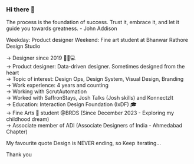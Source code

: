### Hi there 👋

<!-- **utsavsheth/utsavsheth** is a ✨ _special_ ✨ repository because its `README.md` (this file) appears on your GitHub profile. -->

The process is the foundation of success. Trust it, embrace it, and let it guide you towards greatness. - John Addison

Weekday: Product designer 
Weekend: Fine art student at Bhanwar Rathore Design Studio

→ Designer since 2019 👨🏻💻 </br>
→ Product designer: Data-driven designer. Sometimes designed from the heart </br>
→ Topic of interest: Design Ops, Design System, Visual Design, Branding </br>
→ Work experience: 4 years and counting </br>
→ Working with ScrutAutomation </br>
→ Worked with SaffronStays, Josh Talks (Josh skills) and KonnectzIt </br>
→ Education: Interaction Design Foundation (IxDF) 🎓 </br>
→ Fine Arts 🎨 student @BRDS (Since December 2023 - Exploring my childhood dream) </br>
→ Associate member of ADI (Associate Designers of India - Ahmedabad Chapter) </br>

My favourite quote
Design is NEVER ending, so Keep iterating...

Thank you
